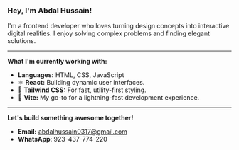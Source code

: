 ### Hey, I'm Abdal Hussain!

I'm a frontend developer who loves turning design concepts into interactive digital realities. I enjoy solving complex problems and finding elegant solutions.

---

**What I'm currently working with:**
- **Languages:** HTML, CSS, JavaScript 
- ⚛️ **React:** Building dynamic user interfaces.
- 🎨 **Tailwind CSS:** For fast, utility-first styling.
- 🚀 **Vite:** My go-to for a lightning-fast development experience.

---

**Let's build something awesome together!**
- **Email:** abdalhussain0317@gmail.com
- **WhatsApp**: 923-437-774-220
